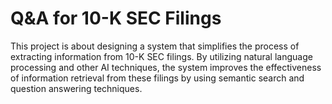 # Q&A for 10-K SEC Filings
This project is about designing a system that simplifies the process of extracting information from 10-K SEC filings. By utilizing natural language processing and other AI techniques, the system improves the effectiveness of information retrieval from these filings by using semantic search and question answering techniques.
